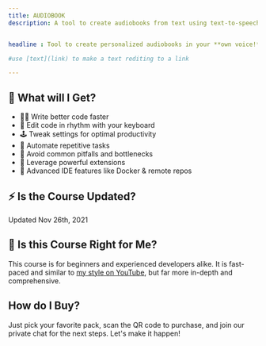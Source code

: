 ```yaml
---
title: AUDIOBOOK
description: A tool to create audiobooks from text using text-to-speech.


headline : Tool to create personalized audiobooks in your **own voice!** Add custom audio effects and background music to transform any text into an engaging auditory experience using [**RVC Real-Time Voice Cloning**](https://www.youtube.com/c/Fireship) and [**TTS Text-to-Speech**](https://www.youtube.com/c/Fireship). 

#use [text](link) to make a text rediting to a link 

---
```


## 🧠 What will I Get?

- 👨‍🎤 Write better code faster
- 🎹 Edit code in rhythm with your keyboard
- 🕹️ Tweak settings for optimal productivity
- 🤖 Automate repetitive tasks 
- 🦺 Avoid common pitfalls and bottlenecks
- 🎨 Leverage powerful extensions
- 🚀 Advanced IDE features like Docker & remote repos



## ⚡ Is the Course Updated?

<span class="tag tag-sm tag-pro">Updated Nov 26th, 2021</span>

## 🤔 Is this Course Right for Me?

This course is for beginners and experienced developers alike. It is fast-paced and similar to [my style on YouTube](https://www.youtube.com/c/Fireship), but far more in-depth and comprehensive. 

## How do I Buy?

Just pick your favorite pack, scan the QR code to purchase, and join our private chat for the next steps. Let's make it happen!

